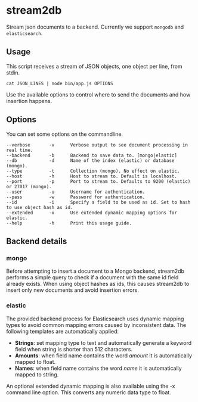 # stream2db

Stream json documents to a backend. Currently we support `mongodb` and `elasticsearch`.

## Usage

This script receives a stream of JSON objects, one object per line, from stdin.

    cat JSON_LINES | node bin/app.js OPTIONS

Use the available options to control where to send the documents and how insertion happens.

## Options

You can set some options on the commandline.

    --verbose       -v      Verbose output to see document processing in real time.
    --backend       -b      Backend to save data to. [mongo|elastic]
    --db            -d      Name of the index (elastic) or database (mongo).
    --type          -t      Collection (mongo). No effect on elastic.
    --host          -h      Host to stream to. Default is localhost.
    --port          -p      Port to stream to. Defaults to 9200 (elastic) or 27017 (mongo).
    --user          -u      Username for authentication.
    --pass          -w      Password for authentication.
    --id            -i      Specify a field to be used as id. Set to hash to use object hash as id.
    --extended      -x      Use extended dynamic mapping options for elastic.
    --help          -h      Print this usage guide.

## Backend details

### mongo

Before attempting to insert a document to a Mongo backend, stream2db performs a simple query to check if a document with the same id field already exists. When using object hashes as ids, this causes stream2db to insert only new documents and avoid insertion errors.

### elastic

The provided backend process for Elasticsearch uses dynamic mapping types to avoid common mapping errors caused by inconsistent data. The following templates are automatically applied:

- **Strings**: set mapping type to text and automatically generate a keyword field when string is shorter than 512 characters.
- **Amounts**: when field name contains the word *amount* it is automatically mapped to float.
- **Names**: when field name contains the word *name* it is automatically mapped to string.

An optional extended dynamic mapping is also available using the -x command line option. This converts any numeric data type to float.
